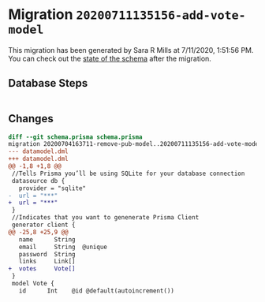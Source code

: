 # Migration `20200711135156-add-vote-model`

This migration has been generated by Sara R Mills at 7/11/2020, 1:51:56 PM.
You can check out the [state of the schema](./schema.prisma) after the migration.

## Database Steps

```sql

```

## Changes

```diff
diff --git schema.prisma schema.prisma
migration 20200704163711-remove-pub-model..20200711135156-add-vote-model
--- datamodel.dml
+++ datamodel.dml
@@ -1,8 +1,8 @@
 //Tells Prisma you’ll be using SQLite for your database connection
 datasource db {
   provider = "sqlite"
-  url = "***"
+  url = "***"
 }
 //Indicates that you want to genenerate Prisma Client
 generator client {
@@ -25,8 +25,9 @@
   name      String  
   email     String  @unique
   password  String
   links     Link[]
+  votes     Vote[]
 }
 model Vote {
   id      Int    @id @default(autoincrement())
```


